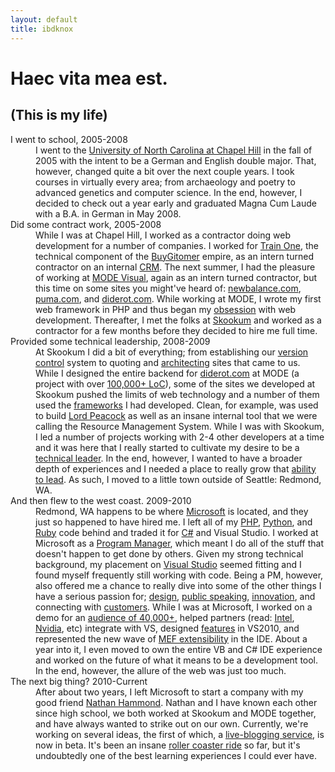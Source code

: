 ```yaml
---
layout: default
title: ibdknox
---
```

<div id="resume">
<h1>Haec vita mea est.</h1>
<h2>(This is my life)</h2>
<dl>
    <dt>
        <span>I went to school,</span>
        2005-2008
    </dt>
    <dd>
        I went to the <a href="http://www.unc.edu" target="_blank">University of North Carolina at Chapel Hill</a> in the fall of 2005 with the intent to be a German and English double major. That, however, changed quite a bit over the next couple years. I took courses in virtually every area; from archaeology and poetry to advanced genetics and computer science. In the end, however, I decided to check out a year early and graduated Magna Cum Laude with a B.A. in German in May 2008. 
    </dd>
    <dt>
        <span>Did some contract work,</span>
        2005-2008
    </dt>
    <dd>
        While I was at Chapel Hill, I worked as a contractor doing web development for a number of companies. I worked for <a href="http://www.trainone.com" target="_blank">Train One</a>, the technical component of the <a href="http://gitomer.com" target="_blank">BuyGitomer</a> empire, as an intern turned contractor on an internal <a href="http://en.wikipedia.org/wiki/Customer_relationship_management" target="_blank">CRM</a>. The next summer, I had the pleasure of working at <a href="http://modevisual.com" target="_blank">MODE Visual</a>, again as an intern turned contractor, but this time on some sites you might've heard of: <a href="http://newbalance.com" target="_blank">newbalance.com</a>, <a href="http://puma.com" target="_blank">puma.com</a>, and <a href="http://diderot.com" target="_blank">diderot.com</a>. While working at MODE, I wrote my first web framework in PHP and thus began my <a href="/projects" target="_blank">obsession</a> with web development. Thereafter, I met the folks at <a href="http://skookum.com" target="_blank">Skookum</a> and worked as a contractor for a few months before they decided to hire me full time.
    </dd>
    <dt>
        <span>Provided some technical leadership,</span>
        2008-2009
    </dt>
    <dd>
        At Skookum I did a bit of everything; from establishing our <a href="http://git-scm.com/" target="_blank">version control</a> system to quoting and <a href="http://en.wikipedia.org/wiki/Design_pattern_(computer_science)" target="_blank">architecting</a> sites that came to us. While I designed the entire backend for <a href="http://diderot.com" target="_blank">diderot.com</a> at MODE (a project with over <a href="http://en.wikipedia.org/wiki/Source_lines_of_code" target="_blank">100,000+ LoC</a>), some of the sites we developed at Skookum pushed the limits of web technology and a number of them used the <a href="/projects" target="_blank">frameworks</a> I had developed. Clean, for example, was used to build <a href="http://lordpeacock.com" target="_blank">Lord Peacock</a> as well as an insane internal tool that we were calling the Resource Management System. While I was with Skookum, I led a number of projects working with 2-4 other developers at a time and it was here that I really started to cultivate my desire to be a <a href="http://en.wikipedia.org/wiki/Lead_programmer" target="_blank">technical leader</a>. In the end, however, I wanted to have a broader depth of experiences and I needed a place to really grow that <a href="http://www.amazon.com/Why-Should-Anyone-Led-You/dp/1578519713" target="_blank">ability to lead</a>. As such, I moved to a little town outside of Seattle: Redmond, WA. 
    </dd>
    <dt>
        <span>And then flew to the west coast.</span>
        2009-2010
    </dt>
    <dd>
        Redmond, WA happens to be where <a href="http://microsoft.com" target="_blank">Microsoft</a> is located, and they just so happened to have hired me. I left all of my <a href="http://php.net" target="_blank">PHP</a>, <a href="http://python.org" target="_blank">Python</a>, and <a href="http://ruby-lang.org" target="_blank">Ruby</a> code behind and traded it for <a href="http://www.amazon.com/Inside-C-Second-Tom-Archer/dp/0735616485" target="_blank">C#</a> and Visual Studio. I worked at Microsoft as a <a href="http://www.amazon.com/Making-Things-Happen-Mastering-Management/dp/0596517718" target="_blank">Program Manager</a>, which meant I do all of the stuff that doesn't happen to get done by others. Given my strong technical background, my placement on <a href="http://visualstudio.com" target="_blank">Visual Studio</a> seemed fitting and I found myself frequently still working with code. Being a PM, however, also offered me a chance to really dive into some of the other things I have a serious passion for; <a href="http://www.ideo.com" target="_blank">design</a>, <a href="http://www.amazon.com/Presentation-Zen-Simple-Design-Delivery/dp/0321525655" target="_blank">public speaking</a>, <a href="http://www.amazon.com/Myths-Innovation-Scott-Berkun/dp/0596527055" target="_blank">innovation</a>, and connecting with <a href="http://www.gitomer.com/Customer-Loyalty-Concepts-pluCLCFLIPBOOK.html" target="_blank">customers</a>. While I was at Microsoft, I worked on a demo for an <a href="http://blog.seattlepi.com/microsoft/archives/178261.asp" target="_blank">audience of 40,000+</a>, helped partners (read: <a href="http://www.intel.com" target="_blank">Intel</a>, <a href="http://www.nvidia.com" target="_blank">Nvidia</a>, etc) integrate with VS, designed <a href="http://blogs.msdn.com/visualstudio/archive/2010/01/07/tips-and-tricks-zooming-in-the-vs-2010-editor.aspx" target="_blank">features</a> in VS2010, and represented the new wave of <a href="http://mef.codeplex.com/" target="_blank">MEF extensibility</a> in the IDE. About a year into it, I even moved to own the entire VB and C# IDE experience and worked on the future of what it means to be a development tool. In the end, however, the allure of the web was just too much.</dd>
    <dt>
        <span>The next big thing?</span>
        2010-Current
    </dt>
    <dd>After about two years, I left Microsoft to start a company with my good friend <a href="http://nathanhammond.com">Nathan Hammond</a>. Nathan and I have known each other since high school, we both worked at Skookum and MODE together, and have always wanted to strike out on our own. Currently, we're working on several ideas, the first of which, a <a href="http://www.typewire.io">live-blogging service</a>, is now in beta. It's been an insane <a href="http://radian.org/notebook/wp-content/uploads/2008/04/20080404-img_2281.jpg">roller coaster ride</a> so far, but it's undoubtedly one of the best learning experiences I could ever have.</dd>
    <!--
    <dt>
        <span>Along the way, I learned.</span>
        1987-Current
    </dt>
    <dd>
        Throughout all of this, I've developed a <a href="http://www.amazon.com/Linchpin-Are-Indispensable-Seth-Godin/dp/1591843162" target="_blank">unique skillset</a>. My eclectic background and general passion for solving problems and learning new things means I approach situations from angles most people haven't even dreamed of yet. I admit, I'm different (how many German majors do you know at Microsoft?), but I promise it's for the best. 
    </dd>
    -->
</dl>
</div>
